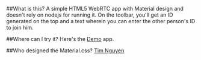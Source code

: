 ##What is this?
A simple HTML5 WebRTC app with Material design and doesn't rely on nodejs for running it. On the toolbar, you'll get an ID generated on the top and a text wherein 
you can enter the other person's ID to join him.

##Where can I try it?
Here's the <a href="http://themechat.besaba.com/wwww/">Demo</a> app.

##Who designed the Material.css?
<a href="http://nt1m.github.io/material-framework/">Tim Nguyen</a>